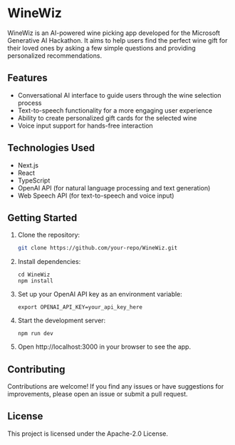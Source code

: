 # WineWiz

WineWiz is an AI-powered wine picking app developed for the Microsoft Generative AI Hackathon. It aims to help users find the perfect wine gift for their loved ones by asking a few simple questions and providing personalized recommendations.

## Features

- Conversational AI interface to guide users through the wine selection process
- Text-to-speech functionality for a more engaging user experience
- Ability to create personalized gift cards for the selected wine
- Voice input support for hands-free interaction

## Technologies Used

- Next.js
- React
- TypeScript
- OpenAI API (for natural language processing and text generation)
- Web Speech API (for text-to-speech and voice input)

## Getting Started

1. Clone the repository:

   ```bash
   git clone https://github.com/your-repo/WineWiz.git
   ```

2. Install dependencies:

    ```
    cd WineWiz
    npm install
    ```

3. Set up your OpenAI API key as an environment variable:
    ```
    export OPENAI_API_KEY=your_api_key_here
    ```


4. Start the development server:
    ```
    npm run dev
    ```


5. Open http://localhost:3000 in your browser to see the app.

## Contributing
Contributions are welcome! If you find any issues or have suggestions for improvements, please open an issue or submit a pull request.

## License
This project is licensed under the Apache-2.0 License.
